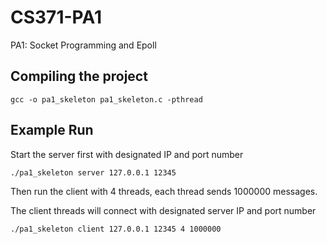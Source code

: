 # CS371-PA1
PA1: Socket Programming and Epoll

## Compiling the project
`gcc -o pa1_skeleton pa1_skeleton.c -pthread`

## Example Run
Start the server first with designated IP and port number

`./pa1_skeleton server 127.0.0.1 12345`

Then run the client with 4 threads, each thread sends 1000000 messages.

The client threads will connect with designated server IP and port number

`./pa1_skeleton client 127.0.0.1 12345 4 1000000`